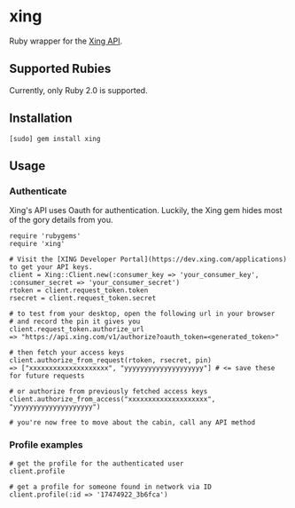 # xing

Ruby wrapper for the [Xing API](https://dev.xing.com).

## Supported Rubies

Currently, only Ruby 2.0 is supported.

## Installation

    [sudo] gem install xing

## Usage

### Authenticate

Xing's API uses Oauth for authentication. Luckily, the Xing gem hides most of the gory details from you.

    require 'rubygems'
    require 'xing'

    # Visit the [XING Developer Portal](https://dev.xing.com/applications) to get your API keys.
    client = Xing::Client.new(:consumer_key => 'your_consumer_key', :consumer_secret => 'your_consumer_secret')
    rtoken = client.request_token.token
    rsecret = client.request_token.secret

    # to test from your desktop, open the following url in your browser
    # and record the pin it gives you
    client.request_token.authorize_url
    => "https://api.xing.com/v1/authorize?oauth_token=<generated_token>"

    # then fetch your access keys
    client.authorize_from_request(rtoken, rsecret, pin)
    => ["xxxxxxxxxxxxxxxxxxxx", "yyyyyyyyyyyyyyyyyyyy"] # <= save these for future requests

    # or authorize from previously fetched access keys
    client.authorize_from_access("xxxxxxxxxxxxxxxxxxxx", "yyyyyyyyyyyyyyyyyyyy")

    # you're now free to move about the cabin, call any API method

### Profile examples

    # get the profile for the authenticated user
    client.profile

    # get a profile for someone found in network via ID
    client.profile(:id => '17474922_3b6fca')
